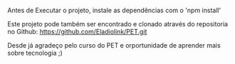 Antes de Executar o projeto, instale as dependências com o 'npm install'

Este projeto pode também ser encontrado e clonado através do repositoria no Github:
https://github.com/Eladiolink/PET.git

Desde já agradeço pelo curso do PET e orportunidade de aprender mais sobre tecnologia ;)